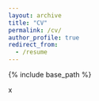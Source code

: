 ```yaml
---
layout: archive
title: "CV"
permalink: /cv/
author_profile: true
redirect_from:
  - /resume
---
```


{% include base_path %}

 <object data="/images/Young-CV-Jan2025.pdf" width="1000" height="1000" type='application/pdf'></object>

x

